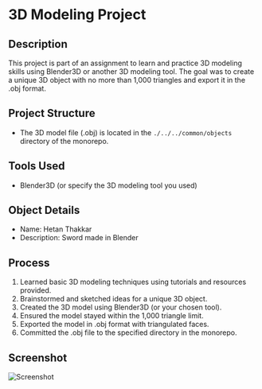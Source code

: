 # 3D Modeling Project

## Description

This project is part of an assignment to learn and practice 3D modeling skills using Blender3D or another 3D modeling tool. The goal was to create a unique 3D object with no more than 1,000 triangles and export it in the .obj format.

## Project Structure

- The 3D model file (.obj) is located in the `./../../common/objects` directory of the monorepo.

## Tools Used

- Blender3D (or specify the 3D modeling tool you used)

## Object Details

- Name: Hetan Thakkar
- Description: Sword made in Blender

## Process

1. Learned basic 3D modeling techniques using tutorials and resources provided.
2. Brainstormed and sketched ideas for a unique 3D object.
3. Created the 3D model using Blender3D (or your chosen tool).
4. Ensured the model stayed within the 1,000 triangle limit.
5. Exported the model in .obj format with triangulated faces.
6. Committed the .obj file to the specified directory in the monorepo.

## Screenshot

![Screenshot](./sword.png)
